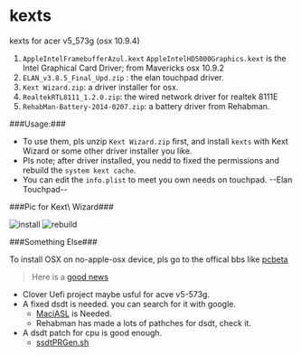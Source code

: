 kexts
=====

kexts for acer v5_573g (osx 10.9.4)


1. `AppleIntelFramebufferAzul.kext` `AppleIntelHD5000Graphics.kext` is the Intel
   Graphical Card Driver; from Mavericks osx 10.9.2
2. `ELAN_v3.8.5_Final_Upd.zip` : the elan touchpad driver.
3. `Kext Wizard.zip`: a driver installer for osx.
4. `RealtekRTL8111_1.2.0.zip`: the wired network driver for realtek 8111E
5. `RehabMan-Battery-2014-0207.zip`: a battery driver from Rehabman.

###Usage:###

* To use them, pls unzip `Kext Wizard.zip` first, and install `kexts` with Kext
Wizard or some other driver installer you like.
* Pls note; after driver installed, you nedd to fixed the permissions and rebuild
the `system kext cache`.
* You can edit the `info.plist` to meet you own needs on touchpad. --Elan Touchpad--

###Pic for Kext\ Wizard###

![install](https://github.com/huaixiaoz/kexts/blob/master/pic/install.png)
![rebuild](https://github.com/huaixiaoz/kexts/blob/master/pic/rebuild.png)

###Something Else###

To install OSX on no-apple-osx device, pls go to the offical bbs like
[pcbeta](http://bbs.pcbeta.com)
> Here is a [good news](http://bbs.pcbeta.com/viewthread-1468257-1-1.html) 

* Clover Uefi project maybe usful for acve v5-573g.
* A fixed dsdt is needed. you can search for it with google.
    - [MaciASL](https://github.com/RehabMan/OS-X-MaciASL-patchmatic) is Needed.
    - Rehabman has made a lots of pathches for dsdt, check it.
* A dsdt patch for cpu is good enough. 
    - [ssdtPRGen.sh](https://github.com/Piker-Alpha/ssdtPRGen.sh)
